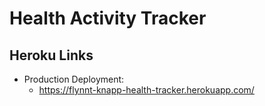 # Health Activity Tracker

## Heroku Links

* Production Deployment:
  * <https://flynnt-knapp-health-tracker.herokuapp.com/>
